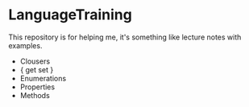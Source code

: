 # LanguageTraining

This repository is for helping me, it's something like lecture notes with examples. 

 - Clousers
 - { get set }
 - Enumerations
 - Properties
 - Methods
